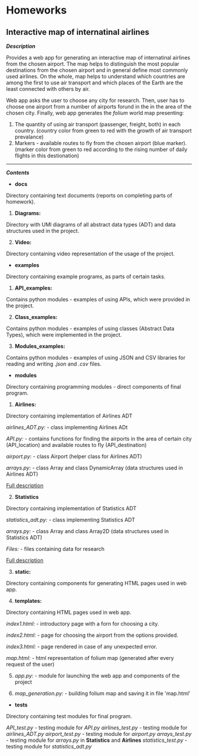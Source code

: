 # Homeworks
## Interactive map of internatinal airlines

***Description***

Provides a web app for generating an interactive map of internatinal airlines
from the chosen airport. The map helps to distinguish the most popular destinations
from the chosen airport and in general define most commonly used airlines.
On the whole, map helps to understand which countries are among the first to use
air transport and which places of the Earth are the least connected with others by air.

Web app asks the user to choose any city for research. Then, user has to choose one airport
from a number of airports forund in the in the area of the chosen city. Finally, web app 
generates the *folium* world map presenting:
1. The quantity of using air transport (passenger, freight, both) in each country. 
(country color from green to red with the growth of air transport prevalance)
2. Markers - available routes to fly from the chosen airport (blue marker).
(marker color from green to red according to the rising number of daily flights
in this destionation)

---
***Contents***

* **docs**

Directory containing text documents (reports on completing parts of homework).

1. __Diagrams:__

Directory with UMl diagrams of all abstract data types (ADT) and
data structures used in the project.

2. __Video:__

Directory containing video representation of the 
usage of the project.

* **examples**

Directory containing example programs, as parts of certain tasks.

1. __API_examples:__

Contains python modules - examples of using APIs, which were provided in the project.

2. __Class_examples:__

Contains python modules - examples of using classes (Abstract Data Types), which
were implemented in the project.

3. __Modules_examples:__

Contains python modules - examples of using JSON and CSV libraries for reading and 
writing _.json_ and _.csv_ files.

* **modules**

Directory containing programming modules - direct components of final program.

1. __Airlines:__

Directory containing implementation of Airlines ADT

_airlines_ADT.py:_ - class implementing Airlines ADt

_API.py:_ - contains functions for finding the airports in the area of certain city
(API_location) and available routes to fly (API_destination)

_airport.py:_ - class Airport (helper class for Airlines ADT)

_arrays.py:_ - class Array and class DynamicArray (data structures used in Airlines ADT)

[Full description](https://github.com/Danil1702/Homeworks/wiki/%D0%94%D0%BE%D0%BC%D0%B0%D1%88%D0%BD%D1%94-%D0%B7%D0%B0%D0%B2%D0%B4%D0%B0%D0%BD%D0%BD%D1%8F-%E2%84%963)

2. __Statistics__

Directory containing implementation of Statistics ADT

_statistics_adt.py:_ - class implementing Statistics ADT

_arrays.py:_ - class Array and class Array2D (data structures used in Statistics ADT)

_Files:_ - files containing data for research

[Full description](https://github.com/Danil1702/Homeworks/wiki/%D0%94%D0%BE%D0%BC%D0%B0%D1%88%D0%BD%D1%94-%D0%B7%D0%B0%D0%B2%D0%B4%D0%B0%D0%BD%D0%BD%D1%8F-%E2%84%963)


3. __static:__

Directory containing components for generating HTML pages used in web app.

4. __templates:__

Directory containing HTML pages used in web app.

_index1.html:_ - introductory page with a forn for choosing a city.

_index2.html:_ - page for choosing the airport from the options provided.

_index3.html:_ - page rendered in case of any unexpected error.

_map.html:_ - html representation of folium map (generated after every request of the user)

5. _app.py:_ - module for launching the web app and   components of the project

6. _map_generation.py:_ - building folium map and saving it in file 'map.html'

* **tests**

Directory containing test modules for final program.

_API_test.py_ - testing module for _API.py_
_airlines_test.py_ - testing module for _airlines_ADT.py_
_airport_test.py_ - testing module for _airport.py_
_arrays_test.py_ - testing module for _arrays.py_ in __Statistics__ and __Airlines__
_statistics_test.py_ - testing module for _statistics_adt.py_
